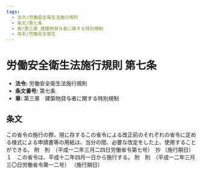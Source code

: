 ```yaml
---
tags:
  - 法令/労働安全衛生法施行規則
  - 条文/第七条
  - 章/第三章_建築物貸与者に関する特別規制
  - 体系/労働安全衛生
---
```

# 労働安全衛生法施行規則 第七条

- **法令:** 労働安全衛生法施行規則
- **条文番号:** 第七条
- **章:** 第三章　建築物貸与者に関する特別規制

## 条文
この省令の施行の際、現に存するこの省令による改正前のそれぞれの省令に定める様式による申請書等の用紙は、当分の間、必要な改定をした上、使用することができる。
附　則　（平成一二年三月二四日労働省令第七号）　抄
（施行期日）
１　この省令は、平成十二年四月一日から施行する。
附　則　（平成一二年三月三〇日労働省令第一二号）
（施行期日）

